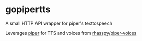 # gopipertts

A small HTTP API wrapper for piper's texttospeech

Leverages [piper](https://github.com/rhasspy/piper) for TTS and voices from [rhasspy/piper-voices](https://huggingface.co/rhasspy/piper-voices/tree/main)